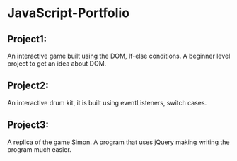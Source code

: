 # JavaScript-Portfolio

## Project1:
An interactive game built using the DOM, If-else conditions. A beginner level project to get an idea about DOM.

## Project2:
An interactive drum kit, it is built using eventListeners, switch cases. 

## Project3:
A replica of the game Simon. A program that uses jQuery making writing the program much easier. 
